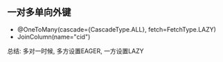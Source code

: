 ## 一对多单向外键

* @OneToMany(cascade={CascadeType.ALL}, fetch=FetchType.LAZY)
* JoinColumn(name="cid")

总结: 多对一时候, 多方设置EAGER, 一方设置LAZY